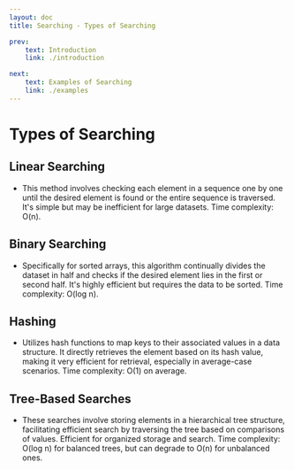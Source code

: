 ```yaml
---
layout: doc
title: Searching - Types of Searching

prev:
    text: Introduction
    link: ./introduction

next:
    text: Examples of Searching
    link: ./examples
---
```


# Types of Searching

## Linear Searching
- This method involves checking each element in a sequence one by one until the desired element is found or the entire sequence is traversed. It's simple but may be inefficient for large datasets. Time complexity: O(n).

## Binary Searching
- Specifically for sorted arrays, this algorithm continually divides the dataset in half and checks if the desired element lies in the first or second half. It's highly efficient but requires the data to be sorted. Time complexity: O(log n).

## Hashing
- Utilizes hash functions to map keys to their associated values in a data structure. It directly retrieves the element based on its hash value, making it very efficient for retrieval, especially in average-case scenarios. Time complexity: O(1) on average.

## Tree-Based Searches
- These searches involve storing elements in a hierarchical tree structure, facilitating efficient search by traversing the tree based on comparisons of values. Efficient for organized storage and search. Time complexity: O(log n) for balanced trees, but can degrade to O(n) for unbalanced ones.